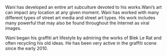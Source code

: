Wani has developed an entire art subculture devoted to his works.Wani’s art can impact any location at any given moment. Wani has worked with many different types of street art media and street art types. His work includes many powerful that may also be found throughout the Internet as viral images.

Wani began his graffiti art lifestyle by admiring the works of Blek Le Rat and often recycling his old ideas. He has been very active in the graffiti scene since the early 2010.